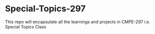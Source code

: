 # Special-Topics-297
This repo will encapsulate all the learnings and projects in CMPE-297 i.e. Special Topics Class
